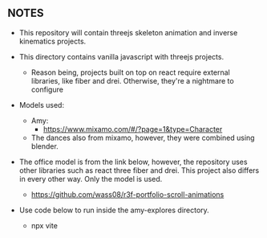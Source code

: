 ## NOTES
  * This repository will contain threejs skeleton animation and inverse kinematics projects.
  * This directory contains vanilla javascript with threejs projects.
    + Reason being, projects built on top on react require external libraries, like fiber and drei. Otherwise, they're a nightmare to configure
  * Models used:
    + Amy: 
      - https://www.mixamo.com/#/?page=1&type=Character
    + The dances also from mixamo, however, they were combined using blender.
  * The office model is from the link below, however, the repository uses other libraries such as react three fiber and drei. This project also differs in every other way. Only the model is used.
    + https://github.com/wass08/r3f-portfolio-scroll-animations
    
  
  * Use code below to run inside the amy-explores directory.
    + npx vite